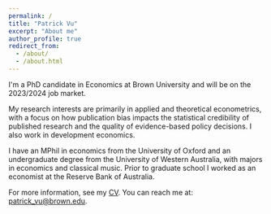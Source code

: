 ```yaml
---
permalink: /
title: "Patrick Vu"
excerpt: "About me"
author_profile: true
redirect_from: 
  - /about/
  - /about.html
---
```


I'm a PhD candidate in Economics at Brown University and will be on the 2023/2024 job market.

My research interests are primarily in applied and theoretical econometrics, with a focus on how publication bias impacts the statistical credibility of published research and the quality of evidence-based policy decisions. I also work in development economics.

I have an MPhil in economics from the University of Oxford and an undergraduate degree from the University of Western Australia, with majors in economics and classical music. Prior to graduate school I worked as an economist at the Reserve Bank of Australia. 

For more information, see my [CV](https://www.patrickhvu.com/assets/files/cv_patrickvu.pdf). You can reach me at: [patrick_vu@brown.edu](patrick_vu@brown.edu).

